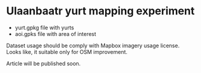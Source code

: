 # Ulaanbaatr yurt mapping experiment
- yurt.gpkg file with yurts
- aoi.gpks file with area of interest

Dataset usage should be comply with Mapbox imagery usage license. Looks like, it suitable only for OSM improvement.

Article will be published soon.
